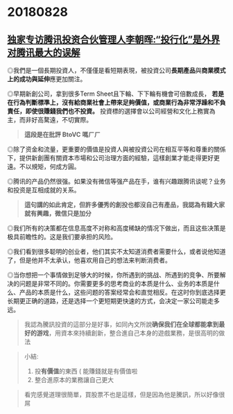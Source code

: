 # 20180828

## [独家专访腾讯投资合伙管理人李朝晖:“投行化”是外界对腾讯最大的误解](https://3g.k.sohu.com/t/n297711467?showType=)

◎我們是一個長期投資人，不僅僅是看短期表現，被投資公司**長期產品**與**商業模式上的成功與延伸**應更加關注。

◎早期新創公司，拿到很多Term Sheet且下輪、下下輪有機會可倍數成長， **若是在行為判斷標準上，沒有給商業社會上帶來足夠價值，或商業行為非常浮躁和不負責任，即使很賺錢我們也不投資。** 投資標的選擇會以公司經營和文化上務實為主，而非好高騖遠，不切實際。

>**這段是在批評 BtoVC 嗎ㄏㄏ**

◎除了资金和流量，更重要的價值是投資人與被投資公司在相互平等和尊重的關係下，提供新創團有關資本市場和公司治理方面的經驗，這樣創業才能走得更好更遠。不以規矩，何成方圓。

◎腾讯的产品仍然很强。如果没有微信等强产品在手，谁有兴趣跟腾讯谈呢？业务和投资是互相成就的关系。

>**這句講的如此肯定，但許多優秀的創投也都沒自己有產品，我認為有錢大家就有興趣，微信只是加分**

◎我们所有的决策都在信息高度不对称和高度稀缺的情况下做出，而且这些决策是极具前瞻性的。这是我们要承担的风险。

◎我们看到很多聪明的创业者，他们其实不太知道消费者需要什么，或者说他知道了，但是他并不太承认，他喜欢用自己的想法来判断消费者。

◎当你想把一个事情做到足够大的时候，你所遇到的挑战、所遇到的竞争、所要解决的问题是非常不同的。你需要更多的思考商业的本质是什么、业务的本质是什么、产品的本质是什么，这些问题的答案经常会和直觉相反。在这时你到底选择更长期更正确的道路，还是选择一个更短期更快速的方式，会决定一家公司能走多远。

>我認為騰訊投資的這部分是好事，如同內文所說**确保我们在全球都能拿到最好的游戏**，用資本來持續創新，整合進自己本身的遊戲業務，是很高明的做法

>小結:
>1. 投**有價值**的東西 ( 能賺錢就是有價值啦
>2. 整合進原本的業務讓自己更大

>看完感覺道理很簡單，買股票不也是這樣，但是因為他是騰訊，所以好像很屌